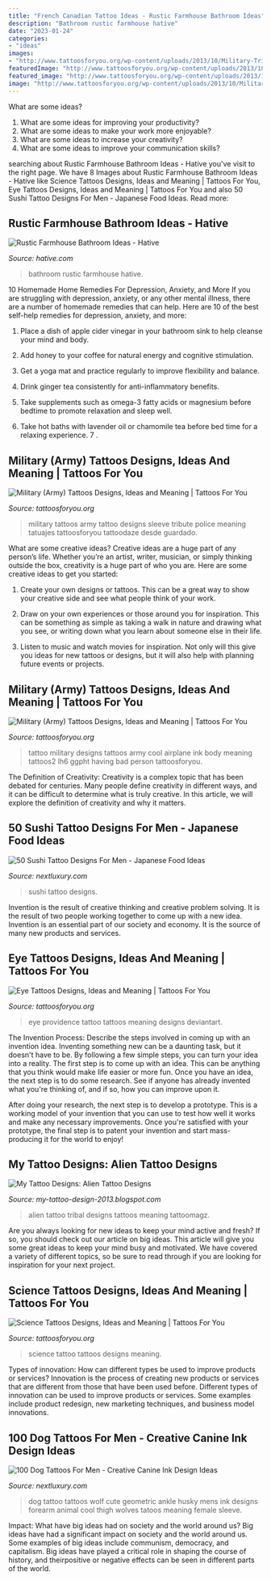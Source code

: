 ```yaml
---
title: "French Canadian Tattoo Ideas - Rustic Farmhouse Bathroom Ideas"
description: "Bathroom rustic farmhouse hative"
date: "2023-01-24"
categories:
- "ideas"
images:
- "http://www.tattoosforyou.org/wp-content/uploads/2013/10/Military-Tribute-Tattoos-768x1024.jpg"
featuredImage: "http://www.tattoosforyou.org/wp-content/uploads/2013/10/Military-Tattoo-Ideas.jpg"
featured_image: "http://www.tattoosforyou.org/wp-content/uploads/2013/11/Science-Tattoo-767x1024.jpg"
image: "http://www.tattoosforyou.org/wp-content/uploads/2013/10/Military-Tribute-Tattoos-768x1024.jpg"
---
```



What are some ideas?
1. What are some ideas for improving your productivity?
2. What are some ideas to make your work more enjoyable?
3. What are some ideas to increase your creativity?
4. What are some ideas to improve your communication skills?

	

		
searching about Rustic Farmhouse Bathroom Ideas - Hative you've visit to the right page. We have 8 Images about Rustic Farmhouse Bathroom Ideas - Hative like Science Tattoos Designs, Ideas and Meaning | Tattoos For You, Eye Tattoos Designs, Ideas and Meaning | Tattoos For You and also 50 Sushi Tattoo Designs For Men - Japanese Food Ideas. Read more:
		
    
## Rustic Farmhouse Bathroom Ideas - Hative

<img loading=lazy src="https://hative.com/wp-content/uploads/2016/05/21-rustic-bathroom-ideas.jpg" onerror="this.onerror=null;this.src='https://tse1.mm.bing.net/th?id=OIP.EUbYVgZ6mH1SSL73_uRhSAAAAA&amp;pid=15.1';" alt="Rustic Farmhouse Bathroom Ideas - Hative">

_Source: hative.com_

>bathroom rustic farmhouse hative. 

	

10 Homemade Home Remedies For Depression, Anxiety, and More
If you are struggling with depression, anxiety, or any other mental illness, there are a number of homemade remedies that can help. Here are 10 of the best self-help remedies for depression, anxiety, and more:
1. Place a dish of apple cider vinegar in your bathroom sink to help cleanse your mind and body.

2. Add honey to your coffee for natural energy and cognitive stimulation.

3. Get a yoga mat and practice regularly to improve flexibility and balance.

4. Drink ginger tea consistently for anti-inflammatory benefits.

5. Take supplements such as omega-3 fatty acids or magnesium before bedtime to promote relaxation and sleep well.

6. Take hot baths with lavender oil or chamomile tea before bed time for a relaxing experience.      7 .

    
## Military (Army) Tattoos Designs, Ideas And Meaning | Tattoos For You

<img loading=lazy src="http://www.tattoosforyou.org/wp-content/uploads/2013/10/Military-Tribute-Tattoos-768x1024.jpg" onerror="this.onerror=null;this.src='https://tse2.mm.bing.net/th?id=OIP.PStC_xY8mbZExjSWOG4i4gHaJ4&amp;pid=15.1';" alt="Military (Army) Tattoos Designs, Ideas and Meaning | Tattoos For You">

_Source: tattoosforyou.org_

>military tattoos army tattoo designs sleeve tribute police meaning tatuajes tattoosforyou tattoodaze desde guardado. 

	

What are some creative ideas?
Creative ideas are a huge part of any person’s life. Whether you’re an artist, writer, musician, or simply thinking outside the box, creativity is a huge part of who you are. Here are some creative ideas to get you started:
1. Create your own designs or tattoos. This can be a great way to show your creative side and see what people think of your work.

2. Draw on your own experiences or those around you for inspiration. This can be something as simple as taking a walk in nature and drawing what you see, or writing down what you learn about someone else in their life.

3. Listen to music and watch movies for inspiration. Not only will this give you ideas for new tattoos or designs, but it will also help with planning future events or projects.


    
## Military (Army) Tattoos Designs, Ideas And Meaning | Tattoos For You

<img loading=lazy src="http://www.tattoosforyou.org/wp-content/uploads/2013/10/Military-Tattoo-Ideas.jpg" onerror="this.onerror=null;this.src='https://tse4.mm.bing.net/th?id=OIP.hdydN_I9ijbx7uaNTtFJEAHaI8&amp;pid=15.1';" alt="Military (Army) Tattoos Designs, Ideas and Meaning | Tattoos For You">

_Source: tattoosforyou.org_

>tattoo military designs tattoos army cool airplane ink body meaning tattoos2 lh6 ggpht having bad person tattoosforyou. 

	

The Definition of Creativity:
Creativity is a complex topic that has been debated for centuries. Many people define creativity in different ways, and it can be difficult to determine what is truly creative. In this article, we will explore the definition of creativity and why it matters.

    
## 50 Sushi Tattoo Designs For Men - Japanese Food Ideas

<img loading=lazy src="http://nextluxury.com/wp-content/uploads/inner-forearm-sushi-male-tattoo-designs.jpg" onerror="this.onerror=null;this.src='https://tse4.mm.bing.net/th?id=OIP.erZjiQ5AcfqioNxU-QZnwwEsEs&amp;pid=15.1';" alt="50 Sushi Tattoo Designs For Men - Japanese Food Ideas">

_Source: nextluxury.com_

>sushi tattoo designs. 

	

Invention is the result of creative thinking and creative problem solving. It is the result of two people working together to come up with a new idea. Invention is an essential part of our society and economy. It is the source of many new products and services.

    
## Eye Tattoos Designs, Ideas And Meaning | Tattoos For You

<img loading=lazy src="http://www.tattoosforyou.org/wp-content/uploads/2013/09/Eye-of-Providence-Tattoo.jpg" onerror="this.onerror=null;this.src='https://tse1.mm.bing.net/th?id=OIP.7iRgapOBlLJtWwpcsuG_jAHaJ4&amp;pid=15.1';" alt="Eye Tattoos Designs, Ideas and Meaning | Tattoos For You">

_Source: tattoosforyou.org_

>eye providence tattoo tattoos meaning designs deviantart. 

	

The Invention Process: Describe the steps involved in coming up with an invention idea.
Inventing something new can be a daunting task, but it doesn't have to be. By following a few simple steps, you can turn your idea into a reality.
The first step is to come up with an idea. This can be anything that you think would make life easier or more fun. Once you have an idea, the next step is to do some research. See if anyone has already invented what you're thinking of, and if so, how you can improve upon it.

After doing your research, the next step is to develop a prototype. This is a working model of your invention that you can use to test how well it works and make any necessary improvements. Once you're satisfied with your prototype, the final step is to patent your invention and start mass-producing it for the world to enjoy!

    
## My Tattoo Designs: Alien Tattoo Designs

<img loading=lazy src="http://3.bp.blogspot.com/-jf6AXJjvFT4/UQaILyemRII/AAAAAAAAS5Q/EkTT6RNnG8Y/s1600/Alien-Tattoo-Designs-and-Alien-Tattoo-Meaning-2.jpg" onerror="this.onerror=null;this.src='https://tse2.mm.bing.net/th?id=OIP.Aajtg5uyzKdHpQUXNejmoQHaKY&amp;pid=15.1';" alt="My Tattoo Designs: Alien Tattoo Designs">

_Source: my-tattoo-design-2013.blogspot.com_

>alien tattoo tribal designs tattoos meaning tattoomagz. 

	

Are you always looking for new ideas to keep your mind active and fresh? If so, you should check out our article on big ideas. This article will give you some great ideas to keep your mind busy and motivated. We have covered a variety of different topics, so be sure to read through if you are looking for inspiration for your next project.

    
## Science Tattoos Designs, Ideas And Meaning | Tattoos For You

<img loading=lazy src="http://www.tattoosforyou.org/wp-content/uploads/2013/11/Science-Tattoo-767x1024.jpg" onerror="this.onerror=null;this.src='https://tse2.mm.bing.net/th?id=OIP.BPNYKQxqqUR36LZ7gg1fCwHaJ4&amp;pid=15.1';" alt="Science Tattoos Designs, Ideas and Meaning | Tattoos For You">

_Source: tattoosforyou.org_

>science tattoo tattoos designs meaning. 

	

Types of innovation: How can different types be used to improve products or services?
Innovation is the process of creating new products or services that are different from those that have been used before. Different types of innovation can be used to improve products or services. Some examples include product redesign, new marketing techniques, and business model innovations.

    
## 100 Dog Tattoos For Men - Creative Canine Ink Design Ideas

<img loading=lazy src="http://nextluxury.com/wp-content/uploads/geometric-mens-tattoo-of-husky-dog.jpg" onerror="this.onerror=null;this.src='https://tse4.mm.bing.net/th?id=OIP.Qc8BiaPwrBsYwYVWb56-uwHaHa&amp;pid=15.1';" alt="100 Dog Tattoos For Men - Creative Canine Ink Design Ideas">

_Source: nextluxury.com_

>dog tattoo tattoos wolf cute geometric ankle husky mens ink designs forearm animal cool thigh wolves tatoos meaning female sleeve. 

	

Impact: What have big ideas had on society and the world around us?
Big ideas have had a significant impact on society and the world around us. Some examples of big ideas include communism, democracy, and capitalism. Big ideas have played a critical role in shaping the course of history, and theirpositive or negative effects can be seen in different parts of the world.

